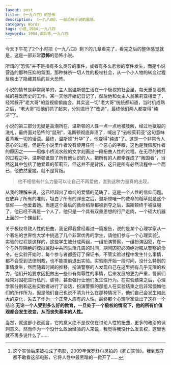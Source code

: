 ```yaml
---
layout: post
title: 《一九八四》的恐怖
description: 《一九八四》，一部恐怖小说的震感。
category: Words
tags: 小说,1984,一九八四
keywords: 1984,读后感,一九八四
---
```


今天下午花了2个小时把《一九八四》剩下的几章看完了，看完之后的整体感觉就是，这是一部非常**恐怖**的恐怖小说。

所谓的"恐怖"并不是指有多么灵异的事件，或者有多么悲惨的案件发生，而是小说营造的那种压抑的氛围，那种抹杀一切人性的极权社会，从一个小人物的转变过程反映出了隐藏其后的巨大恐怖。

小说的情节是非常简单的，主人翁温斯顿生活在一个极权的社会里，每天重复着机械的篡改历史的工作。某一天他开始记日记了，然后他和女主人翁茱莉亚相爱了，经常躲开"老大哥"的监视偷偷幽会。其实这一切"老大哥"统统都知道，当时机成熟之后，“老大哥”把他们抓了起来，分别进行了"改造"，最终他们两人都变得"纯洁"了。

小说的第三部分无疑是高潮所在，温斯顿的人性一点一点地被肢解，经过地狱般的洗礼，最终面对恐怖的"鼠刑"，温斯顿彻底奔溃了，喊出了“去咬茱莉亚”这句意味着背叛一切的话语。最终，温斯顿"升华"了，他变得"纯洁"了。这是一个非常令人恶心的过程，但是在小说里作者没有使用任何一个恶心的字眼，这也是我佩服作者的原因之一——用像小桥流水般的文字刻画出一段扭曲人性的过程。在无尽的拷打的过程之中，温斯顿诋毁了所有他认识的人，把所有的人都牵连成了"叛国者"，当然这其中包括了他爱着的茱莉亚，但这并不是背叛，这只是所有必然流程中一个而已，他依然爱她，就不是背叛。

> 他不相信有什么力量可以让自己不再爱他，直到这种力量真的出现。

从我的理解来说，这已经超出了单纯的爱情的范畴了，这是一个人性的信仰问题。在放弃了所有的准则，坦白了所有的罪恶之后，温斯顿唯一的救命的稻草就是这个信仰——他爱着她。当连这个最后的救命稻草都被剥夺之后，温斯顿终于被征服了，他已经不再是一个人了，他只是一个具有双重思想的行尸走肉，一个硕大机器上面的一个螺丝钉。

关于极权导致人性的扭曲，我记得我曾经看过一篇报告，说的是某个心理学家从一个著名的世界性大学中挑选了几个非常优秀的学生，请他们参与一个心理实验[^1]。实验的过程是这样的，这些学生被分成两组，一组扮演警察，一组扮演囚犯，在一个与外界隔绝的模拟监狱中共同生活几周的时间，期间囚犯必须绝对服从警察的命令。在实验开始时，每个参与者都签订了保证书，不管实验过程中发生什么事情，都不会受到法律制裁，也不能提前退出实验。实验刚开始一段时间，没什么特别的事情发生，然而随着时间的推移，扮演警察的人发现自己在这里拥有几乎无限的权力，他们开始要求囚犯做出一些带有侮辱性的事情，后来发展的更为严重，警察们经常对囚犯进行私刑、虐待，甚至强行让他们发生性行为。在实验结束之后，心理学家分别和这些实验者进行了谈话，扮演警察的那组人在实验结束之后非常懊悔他们的所作所为，但是他们自己也说不清为什么在那种情况下，他们自己会发生如此大的变化，失去了作为一个正常人应有的人性。最终那个心理学家做出了这样一个结论:**无论一个人受到多么好的教育，一旦处于一个极权的情况下，他的所有价值观都会发生改变，从而丧失基本的人性。**


当然，就这部小说而言，它的意义绝不是仅仅在讨论人性的扭曲，更多的政治的讽刺意义，然而作为一个没什么政治经验的人来说，我觉得我没什么发言权，这里也就不再多说什么了......

[^1]:这个实验后来被拍成了电影，2009年保罗舒尔灵拍的《死亡实验》。我到现在都不敢看这部电影，它将人性中最黑暗的一掀开了......
